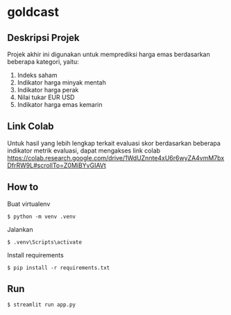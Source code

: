 # goldcast

## Deskripsi Projek

Projek akhir ini digunakan untuk memprediksi harga emas berdasarkan beberapa kategori, yaitu:

1. Indeks saham 
1. Indikator harga minyak mentah
1. Indikator harga perak
1. Nilai tukar EUR USD
1. Indikator harga emas kemarin

## Link Colab
Untuk hasil yang lebih lengkap terkait evaluasi skor berdasarkan beberapa indikator metrik evaluasi, dapat mengakses link colab https://colab.research.google.com/drive/1WdUZnnte4xU6r6wyZA4vmM7bxDfrRW9L#scrollTo=Z0MiBYvGIAVt


## How to

Buat virtualenv

`$ python -m venv .venv`

Jalankan

`$ .venv\Scripts\activate`

Install requirements

`$ pip install -r requirements.txt`

## Run

`$ streamlit run app.py`